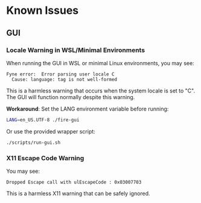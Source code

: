 # Known Issues

## GUI

### Locale Warning in WSL/Minimal Environments
When running the GUI in WSL or minimal Linux environments, you may see:
```
Fyne error:  Error parsing user locale C
  Cause: language: tag is not well-formed
```

This is a harmless warning that occurs when the system locale is set to "C". The GUI will function normally despite this warning.

**Workaround**: Set the LANG environment variable before running:
```bash
LANG=en_US.UTF-8 ./fire-gui
```

Or use the provided wrapper script:
```bash
./scripts/run-gui.sh
```

### X11 Escape Code Warning
You may see:
```
Dropped Escape call with ulEscapeCode : 0x03007703
```

This is a harmless X11 warning that can be safely ignored.